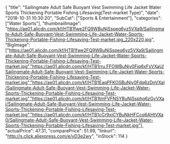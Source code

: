 {
	"title": "Sailingmate Adult Safe Buoyant Vest Swimming Life Jacket Water Sports Thickening Portable Fishing Lifesaving(Test-market Type)",
	"date": "2018-10-31 10:30:20",
	"SubCat": ["Sports & Entertainment"],
	"categories": ["Water Sports"],
	"thumbnailImage": "https://ae01.alicdn.com/kf/HTB1fwe2FQ9WBuNjSspeq6yz5VXa9/Sailingmate-Adult-Safe-Buoyant-Vest-Swimming-Life-Jacket-Water-Sports-Thickening-Portable-Fishing-Lifesaving-Test-market.jpg_220x220.jpg",
	"BigImage": ["https://ae01.alicdn.com/kf/HTB1fwe2FQ9WBuNjSspeq6yz5VXa9/Sailingmate-Adult-Safe-Buoyant-Vest-Swimming-Life-Jacket-Water-Sports-Thickening-Portable-Fishing-Lifesaving-Test-market.jpg","https://ae01.alicdn.com/kf/HTB1rru.FFOWBuNjy0Fiq6xFxVXaU/Sailingmate-Adult-Safe-Buoyant-Vest-Swimming-Life-Jacket-Water-Sports-Thickening-Portable-Fishing-Lifesaving-Test-market.jpg","https://ae01.alicdn.com/kf/HTB1EaqPFKOSBuNjy0Fdq6zDnVXaI/Sailingmate-Adult-Safe-Buoyant-Vest-Swimming-Life-Jacket-Water-Sports-Thickening-Portable-Fishing-Lifesaving-Test-market.jpg","https://ae01.alicdn.com/kf/HTB1tmFVFNSYBuNjSsphq6zGvVXaj/Sailingmate-Adult-Safe-Buoyant-Vest-Swimming-Life-Jacket-Water-Sports-Thickening-Portable-Fishing-Lifesaving-Test-market.jpg","https://ae01.alicdn.com/kf/HTB1cCr9xiCYBuNkHFCcq6AHtVXa0/Sailingmate-Adult-Safe-Buoyant-Vest-Swimming-Life-Jacket-Water-Sports-Thickening-Portable-Fishing-Lifesaving-Test-market.jpg"],
	"actualPrice": 47.31,
	"comparePrice": 51.99,
	"linkurl": "http://s.click.aliexpress.com/e/vD3e2wy",
	"inStock": 114
}

